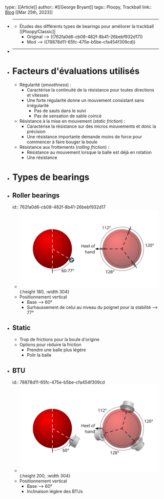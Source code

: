type:: [[Article]]
author:: #[[George Bryant]]
tags:: Ploopy, Trackball
link:: [Blog](https://www.gbryant.co.uk/posts/2021-02-15_ploopy-trackball/post.html)
[[Mar 25th, 2023]]

- ***
	- Études des différents types de bearings pour améliorer la trackball [[Ploopy/Classic]]
		- Original --> ((762fa0d6-cb08-482f-8b41-26bebf932d17))
		- Mod --> ((78878d11-65fc-475e-b5be-cfa454f309cd))
- ***
- # Facteurs d'évaluations utilisés
	- Régularité (*smoothness*) :
		- Caractérise la continuité de la résistance pour toutes directions et vitesses
		- Une forte régularité donne un mouvement consistant sans irrégularité
			- Pas de sauts dans le suivi
			- Pas de sensation de sable coincé
	- Résistance à la mise en mouvement (*static friction*) :
		- Caractérise la résistance sur des micros mouvements et donc la précision
		- Une résistance importante demande moins de force pour commencer à faire bouger la boule
	- Résistance aux frottements (*rolling friction*) :
		- Résistance au mouvement lorsque la balle est déjà en rotation
		- Une résistance
- # Types de bearings
- ## Roller bearings
  id:: 762fa0d6-cb08-482f-8b41-26bebf932d17
	- ![Roller_bearings_agencement.png](../assets/Roller_bearings_agencement_1679773909456_0.png){:height 180, :width 304}
	- Positionnement vertical
		- Base --> 60°
		- Surhaussement de celui au niveau du poignet pour la stabilité --> 77°
- ## Static
	- Trop de frictions pour la boule d'origine
	- Options pour réduire la friction
		- Prendre une balle plus légère
		- Polir la balle
- ## BTU
  id:: 78878d11-65fc-475e-b5be-cfa454f309cd
	- ![BTU_bearings_agencement.png](../assets/BTU_bearings_agencement_1679774067146_0.png){:height 200, :width 304}
	- Positionnement vertical
		- Base --> 60°
		- Inclinaison légère des BTUs